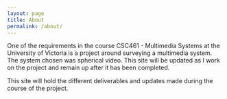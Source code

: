 ```yaml
---
layout: page
title: About
permalink: /about/
---
```


One of the requirements in the course CSC461 - Multimedia Systems at the University of Victoria is a project around surveying a multimedia system. The system chosen was spherical video. This site will be updated as I work on the project and remain up after it has been completed.

This site will hold the different deliverables and updates made during the course of the project.